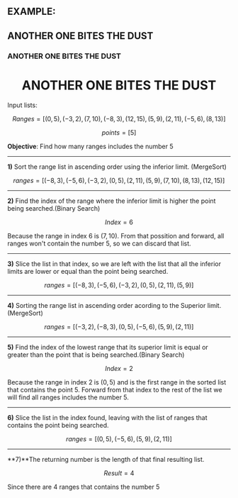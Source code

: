 ## EXAMPLE:

## $\text{ANOTHER ONE BITES THE DUST}$

### ANOTHER ONE BITES THE DUST

# $$\text{ANOTHER ONE BITES THE DUST}$$
Input lists:

$$Ranges = [(0,5),(-3,2),(7,10),(-8,3),(12,15),(5,9),(2,11),(-5,6),(8,13)]$$

$$points = [5]$$

**Objective**: Find how many ranges includes the number 5
___

**1)** Sort the range list in ascending order using the inferior limit. (MergeSort)

$$ranges = [(-8,3),(-5,6),(-3,2),(0,5),(2,11),(5,9),(7,10),(8,13),(12,15)]$$

___

**2)** Find the index of the range where the inferior limit is higher the point being searched.(Binary Search)

$$Index = 6$$

Because the range in index 6 is $(7,10)$. From that possition and forward, all ranges won't contain the number 5, so we can discard that list.

___

**3)** Slice the list in that index, so we are left with the list that all the inferior limits are lower or equal than the point being searched.

$$ranges = [(-8,3),(-5,6),(-3,2),(0,5),(2,11),(5,9)]$$

___
**4)** Sorting the range list in ascending order acording to the Superior limit.(MergeSort)

$$ranges = [(-3,2),(-8,3),(0,5),(-5,6),(5,9),(2,11)]$$

___
**5)** Find the index of the lowest range that its superior limit is equal or greater than the point that is being searched.(Binary Search)

$$Index = 2$$

Because the range in index 2 is $(0,5)$ and is the first range in the sorted list that contains the point 5. Forward from that index to the rest of the list we will find all ranges includes the number 5.

___
**6)** Slice the list in the index found, leaving with the list of ranges that contains the point being searched.

$$ranges = [(0,5),(-5,6),(5,9),(2,11)]$$

___

**7)**The returning number is the length of that final resulting list.

$$Result = 4$$

Since there are 4 ranges that contains the number 5
